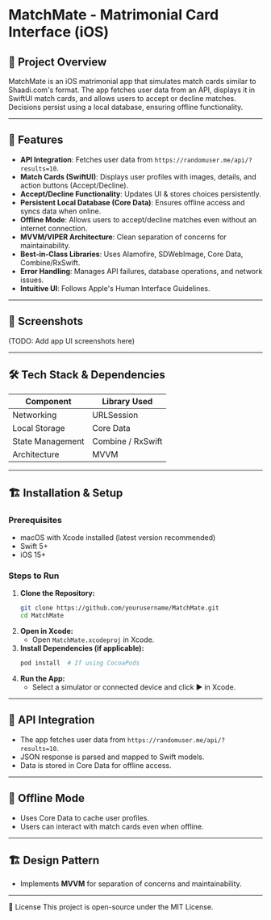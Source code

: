 # MatchMate - Matrimonial Card Interface (iOS)

## 📌 Project Overview
MatchMate is an iOS matrimonial app that simulates match cards similar to Shaadi.com's format. The app fetches user data from an API, displays it in SwiftUI match cards, and allows users to accept or decline matches. Decisions persist using a local database, ensuring offline functionality.

---

## 🚀 Features
- **API Integration**: Fetches user data from `https://randomuser.me/api/?results=10`.
- **Match Cards (SwiftUI)**: Displays user profiles with images, details, and action buttons (Accept/Decline).
- **Accept/Decline Functionality**: Updates UI & stores choices persistently.
- **Persistent Local Database (Core Data)**: Ensures offline access and syncs data when online.
- **Offline Mode**: Allows users to accept/decline matches even without an internet connection.
- **MVVM/VIPER Architecture**: Clean separation of concerns for maintainability.
- **Best-in-Class Libraries**: Uses Alamofire, SDWebImage, Core Data, Combine/RxSwift.
- **Error Handling**: Manages API failures, database operations, and network issues.
- **Intuitive UI**: Follows Apple's Human Interface Guidelines.

---

## 📱 Screenshots
(TODO: Add app UI screenshots here)

---

## 🛠 Tech Stack & Dependencies
| Component      | Library Used |
|---------------|-------------|
| Networking    | URLSession |
| Local Storage | Core Data   |
| State Management | Combine / RxSwift |
| Architecture  | MVVM |

---

## 🏗 Installation & Setup
### Prerequisites
- macOS with Xcode installed (latest version recommended)
- Swift 5+
- iOS 15+

### Steps to Run
1. **Clone the Repository:**
   ```bash
   git clone https://github.com/yourusername/MatchMate.git
   cd MatchMate
   ```
2. **Open in Xcode:**
   - Open `MatchMate.xcodeproj` in Xcode.
3. **Install Dependencies (if applicable):**
   ```bash
   pod install  # If using CocoaPods
   ```
4. **Run the App:**
   - Select a simulator or connected device and click ▶️ in Xcode.

---

## 🔄 API Integration
- The app fetches user data from `https://randomuser.me/api/?results=10`.
- JSON response is parsed and mapped to Swift models.
- Data is stored in Core Data for offline access.

---

## 🔧 Offline Mode
- Uses Core Data to cache user profiles.
- Users can interact with match cards even when offline.

---

## 🏗 Design Pattern
- Implements **MVVM** for separation of concerns and maintainability.

---

📜 License
This project is open-source under the MIT License.




